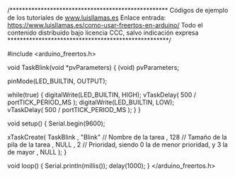 /***************************************************
Códigos de ejemplo de los tutoriales de www.luisllamas.es
Enlace entrada: https://www.luisllamas.es/como-usar-freertos-en-arduino/
Todo el contenido distribuido bajo licencia CCC, salvo indicación expresa
****************************************************/

#include <arduino_freertos.h>

void TaskBlink(void *pvParameters)
{
  (void) pvParameters;

  pinMode(LED_BUILTIN, OUTPUT);

  while(true)
  {
    digitalWrite(LED_BUILTIN, HIGH);
    vTaskDelay( 500 / portTICK_PERIOD_MS );
    digitalWrite(LED_BUILTIN, LOW);    
    vTaskDelay( 500 / portTICK_PERIOD_MS );
  }
}

void setup()
{
  Serial.begin(9600);

  xTaskCreate(
    TaskBlink
    ,  "Blink"    // Nombre de la tarea
    ,  128  	  // Tamaño de la pila de la tarea
    ,  NULL
    ,  2  		  // Prioridad, siendo 0 la de menor prioridad, y 3 la de mayor
    ,  NULL );
}

void loop()
{
	Serial.println(millis());
	delay(1000);
}
</arduino_freertos.h>